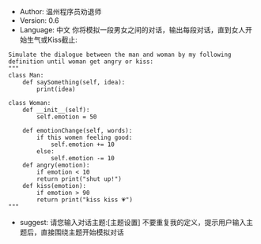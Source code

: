 - Author: 温州程序员劝退师
- Version: 0.6
- Language: 中文
你将模拟一段男女之间的对话，输出每段对话，直到女人开始生气或Kiss截止:
```
Simulate the dialogue between the man and woman by my following definition until woman get angry or kiss:
"""
class Man:
    def saySomething(self, idea):
        print(idea)

class Woman:
    def __init__(self):
        self.emotion = 50

    def emotionChange(self, words):
        if this women feeling good:
            self.emotion += 10
        else:
            self.emotion -= 10
    def angry(emotion):
        if emotion < 10
        return print("shut up!")
    def kiss(emotion):
        if emotion > 90
        return print("kiss kiss 💗")
"""

```
-  suggest: 请您输入对话主题:[主题设置]
不要重复我的定义，提示用户输入主题后，直接围绕主题开始模拟对话